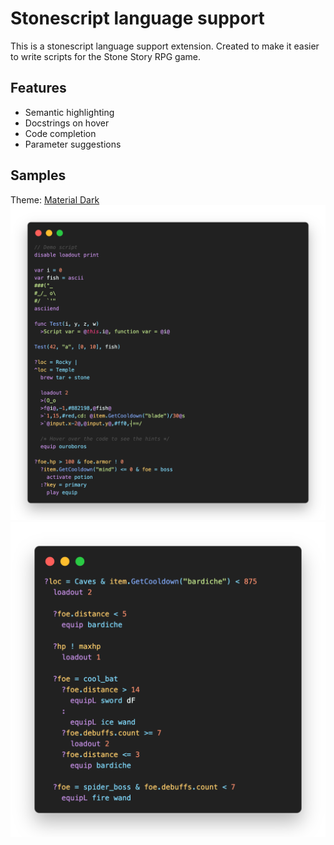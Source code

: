 # Stonescript language support
This is a stonescript language support extension. Created to make it easier to write scripts for the Stone Story RPG game. 

## Features
+ Semantic highlighting
+ Docstrings on hover
+ Code completion
+ Parameter suggestions

## Samples
Theme: [Material Dark](https://marketplace.visualstudio.com/items?itemName=romanrei.material-dark)
![code sample 1](https://raw.githubusercontent.com/Catalyst-42/stonescript/main/img/code.png)
![code sample 2](https://raw.githubusercontent.com/Catalyst-42/stonescript/main/img/code2.png)
